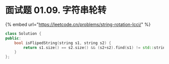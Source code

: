 # 面试题 01.09. 字符串轮转

{% embed url="https://leetcode.cn/problems/string-rotation-lcci/" %}

```cpp
class Solution {
public:
    bool isFlipedString(string s1, string s2) {
        return s1.size() == s2.size() && (s2+s2).find(s1) != std::string::npos;
    }
};
```
